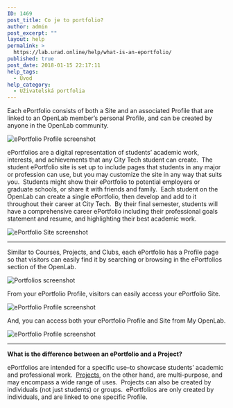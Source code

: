 ```yaml
---
ID: 1469
post_title: Co je to portfolio?
author: admin
post_excerpt: ""
layout: help
permalink: >
  https://lab.urad.online/help/what-is-an-eportfolio/
published: true
post_date: 2018-01-15 22:17:11
help_tags:
  - Úvod
help_category:
  - Uživatelská portfolia
---
```

Each ePortfolio consists of both a Site and an associated Profile that are linked to an OpenLab member’s personal Profile, and can be created by anyone in the OpenLab community.

<img class="alignnone wp-image-36702 size-full" src="https://openlab.citytech.cuny.edu/wp-content/uploads/2012/08/What_Is_eportfolio_1_v2.png" alt="ePortfolio Profile screenshot" />

ePortfolios are a digital representation of students’ academic work, interests, and achievements that any City Tech student can create.  The student ePortfolio site is set up to include pages that students in any major or profession can use, but you may customize the site in any way that suits you.  Students might show their ePortfolio to potential employers or graduate schools, or share it with friends and family.  Each student on the OpenLab can create a single ePortfolio, then develop and add to it throughout their career at City Tech.  By their final semester, students will have a comprehensive career ePortfolio including their professional goals statement and resume, and highlighting their best academic work.

<img class="alignnone wp-image-2792 size-full" src="https://openlab.citytech.cuny.edu/wp-content/uploads/2012/08/What_Is_eportfolio_2.png" alt="ePortfolio Site screenshot" />

_____________

Similar to Courses, Projects, and Clubs, each ePortfolio has a Profile page so that visitors can easily find it by searching or browsing in the ePortfolios section of the OpenLab.

<img class="alignnone wp-image-36703 size-full" src="https://openlab.citytech.cuny.edu/wp-content/uploads/2012/08/What_Is_eportfolio_3_v2.png" alt="Portfolios screenshot" />

From your ePortfolio Profile, visitors can easily access your ePortfolio Site.

<img class="alignnone wp-image-36704 size-full" src="https://openlab.citytech.cuny.edu/wp-content/uploads/2012/08/What_Is_eportfolio_4_v2.png" alt="ePortfolio Profile screenshot" />

And, you can access both your ePortfolio Profile and Site from My OpenLab.

<img class="alignnone wp-image-36702 size-full" src="https://openlab.citytech.cuny.edu/wp-content/uploads/2012/08/What_Is_eportfolio_1_v2.png" alt="ePortfolio Profile screenshot" />

_____________

<strong>What is the difference between an ePortfolio and a Project?</strong>

ePortfolios are intended for a specific use–to showcase students’ academic and professional work.  <a title="What is a Project on the OpenLab?" href="https://lab.urad.online/help/what-is-a-project-on-the-openlab/">Projects</a>, on the other hand, are multi-purpose, and may encompass a wide range of uses.  Projects can also be created by individuals (not just students) or groups.  ePortfolios are only created by individuals, and are linked to one specific Profile.